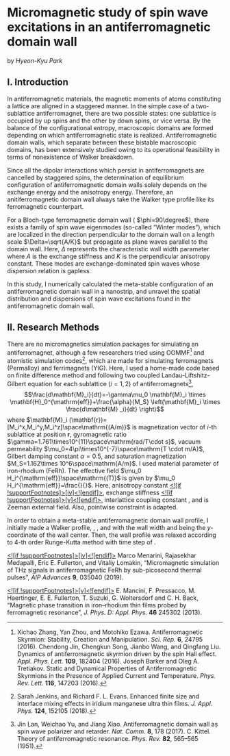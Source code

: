 # Micromagnetic study of spin wave excitations in an antiferromagnetic domain wall

by _Hyeon-Kyu Park_

## I.	Introduction

In antiferromagnetic materials, the magnetic moments of atoms constituting a lattice are aligned in a staggered manner. In the simple case of a two-sublattice antiferromagnet, there are two possible states: one sublattice is occupied by up spins and the other by down spins, or vice versa. By the balance of the configurational entropy, macroscopic domains are formed depending on which antiferromagnetic state is realized. Antiferromagnetic domain walls, which separate between these bistable macroscopic domains, has been extensively studied owing to its operational feasibility in terms of nonexistence of Walker breakdown.

Since all the dipolar interactions which persist in antiferromagnets are cancelled by staggered spins, the determination of equilibrium configuration of antiferromagnetic domain walls solely depends on the exchange energy and the anisotropy energy. Therefore, an anitiferromagnetic domain wall always take the Walker type profile like its ferromagnetic counterpart.

For a Bloch-type ferromagnetic domain wall ( $\phi=90\degree$), there exists a family of spin wave eigenmodes (so-called “Winter modes”), which are localized in the direction perpendicular to the domain wall on a length scale $\Delta=\sqrt{A/K}$ but propagate as plane waves parallel to the domain wall. Here, $\Delta$ represents the characteristic wall width parameter where $A$ is the exchange stiffness and $K$ is the perpendicular anisotropy constant. These modes are exchange-dominated spin waves whose dispersion relation is gapless.

In this study, I numerically calculated the meta-stable configuration of an antiferromagnetic domain wall in a nanostrip, and unravel the spatial distribution and dispersions of spin wave excitations found in the antiferromagnetic domain wall.

## II. Research Methods

There are no micromagnetics simulation packages for simulating an antiferromagnet, although a few researchers tried using OOMMF[^1] and atomistic simulation codes[^2], which are made for simulating ferromagnets (Permalloy) and ferrimagnets (YIG). Here, I used a home-made code based on finite difference method and following two coupled Landau-Liftshitz-Gilbert equation for each sublattice ($i = 1, 2$) of antiferromagnets[^3],
$$\frac{d\mathbf{M}_i}{dt}=-\gamma\mu_0 \mathbf{M}_i \times \mathbf{H}_0^{\mathrm{eff}}+\frac{\alpha}{M_S} \left(\mathbf{M}_i \times \frac{d\mathbf{M} _i}{dt} \right)$$
where $\mathbf{M}_i (\mathbf{r})=[M_i^x,M_i^y,M_i^z]\space\mathrm{(A/m)}$ is magnetization vector of $i$-th sublattice at position $\mathbf{r}$, gyromagnetic ratio $\gamma=1.761\times10^{11}\space\mathrm{rad/T\cdot s}$, vacuum permeability $\mu_0=4\pi\times10^{-7}\space\mathrm{T \cdot m/A}$, Gilbert damping constant $\alpha=0.5$, and saturation magnetization $M_S=1.162\times 10^6\space\mathrm{A/m}$. I used material parameter of iron-rhodium (FeRh). The effective field $\mu_0 H_i^{\mathrm{eff}}\space\mathrm{(T)}$ is given by $\mu_0 H_i^{\mathrm{eff}}=\frac{}{}$. Here, anisotropy constant [<![if !supportFootnotes]>[iv]<![endif]>](#_edn4), exchange stiffness [<![if !supportFootnotes]>[v]<![endif]>](#_edn5), interlattice coupling constant , and is Zeeman external field. Also, pointwise constraint is adapted.

In order to obtain a meta-stable antiferromagnetic domain wall profile, I initially made a Walker profile, , , and with the wall width and being the _y_-coordinate of the wall center. Then, the wall profile was relaxed according to 4-th order Runge-Kutta method with time step of .


[<![if !supportFootnotes]>[iv]<![endif]>](#_ednref4) Marco Menarini, Rajasekhar Medapalli, Eric E. Fullerton, and Vitaliy Lomakin, “Micromagnetic simulation of THz signals in antiferromagnetic FeRh by sub-picosecond thermal pulses”, _AIP Advances_ **9**, 035040 (2019).

[<![if !supportFootnotes]>[v]<![endif]>](#_ednref5)  E. Mancini, F. Pressacco, M. Haertinger, E. E. Fullerton, T. Suzuki, G. Woltersdorf and C. H. Back, “Magnetic phase transition in iron–rhodium thin films probed by ferromagnetic resonance”, _J. Phys. D: Appl. Phys._ **46** 245302 (2013).

[^1]:Xichao Zhang, Yan Zhou, and Motohiko Ezawa. Antiferromagnetic Skyrmion: Stability, Creation and Manipulation. *Sci. Rep.* **6**, 24795 (2016).
Chendong Jin, Chengkun Song, Jianbo Wang, and Qingfang Liu. Dynamics of antiferromagnetic skyrmion driven by the spin Hall effect. *Appl. Phys. Lett.* **109**, 182404 (2016).
Joseph Barker and Oleg A. Tretiakov. Static and Dynamical Properties of Antiferromagnetic Skyrmions in the Presence of Applied Current and Temperature. *Phys. Rev. Lett.* **116**, 147203 (2016).
[^2]:Sarah Jenkins, and Richard F. L. Evans. Enhanced finite size and interface mixing effects in iridium manganese ultra thin films. *J. Appl. Phys.* **124**, 152105 (2018).
[^3]:Jin Lan, Weichao Yu, and Jiang Xiao. Antiferromagnetic domain wall as spin wave polarizer and retarder. _Nat. Comm._ **8**, 178 (2017).
C. Kittel. Theory of antiferromagnetic resonance. _Phys. Rev._ **82**, 565–565 (1951).
